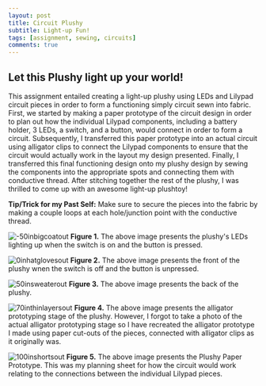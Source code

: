 ```yaml
---
layout: post
title: Circuit Plushy
subtitle: Light-up Fun!
tags: [assignment, sewing, circuits]
comments: true
---
```


## **Let this Plushy light up your world!**
This assignment entailed creating a light-up plushy using LEDs and Lilypad circuit pieces in order to form a functioning simply circuit sewn into fabric. First, we started by making a paper prototype of the circuit design in order to plan out how the individual Lilypad components, including a battery holder, 3 LEDs, a switch, and a button, would connect in order to form a circuit. Subsequently, I transferred this paper prototype into an actual circuit using alligator clips to connect the Lilypad components to ensure that the circuit would actually work in the layout my design presented. Finally, I transferred this final functioning design onto my plushy design by sewing the components into the appropriate spots and connecting them with conductive thread. After stitching together the rest of the plushy, I was thrilled to come up with an awesome light-up plushtoy!

**Tip/Trick for my Past Self:** Make sure to secure the pieces into the fabric by making a couple loops at each hole/junction point with the conductive thread. 

![-50inbigcoatout](https://amylam7.github.io/img/CircuitPlushyFrontOn.png)
**Figure 1.** The above image presents the plushy's LEDs lighting up when the switch is on and the button is pressed.

![0inhatglovesout](https://amylam7.github.io/img/CircuitPlushyFront.png)
**Figure 2.** The above image presents the front of the plushy wnen the switch is off and the button is unpressed.

![50insweaterout](https://amylam7.github.io/img/CircuitPlushyBack.png)
**Figure 3.** The above image presents the back of the plushy.

![70inthinlayersout](https://amylam7.github.io/img/CircuitPlushyPrototype.png)
**Figure 4.** The above image presents the alligator prototyping stage of the plushy. However, I forgot to take a photo of the actual alligator prototyping stage so I have recreated the alligator prototype I made using paper cut-outs of the pieces, connected with alligator clips as it originally was.

![100inshortsout](https://amylam7.github.io/img/CircuitPlushyWorksheet.png)
**Figure 5.** The above image presents the Plushy Paper Prototype. This was my planning sheet for how the circuit would work relating to the connections between the individual Lilypad pieces.


